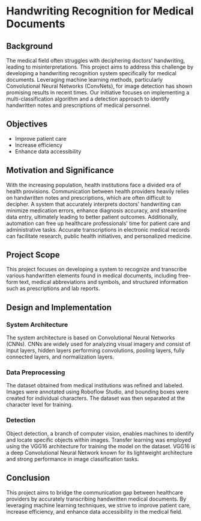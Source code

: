 # Handwriting Recognition for Medical Documents

## Background

The medical field often struggles with deciphering doctors' handwriting, leading to misinterpretations. This project aims to address this challenge by developing a handwriting recognition system specifically for medical documents. Leveraging machine learning methods, particularly Convolutional Neural Networks (ConvNets), for image detection has shown promising results in recent times. Our initiative focuses on implementing a multi-classification algorithm and a detection approach to identify handwritten notes and prescriptions of medical personnel.

## Objectives

- Improve patient care
- Increase efficiency
- Enhance data accessibility

## Motivation and Significance

With the increasing population, health institutions face a divided era of health provisions. Communication between health providers heavily relies on handwritten notes and prescriptions, which are often difficult to decipher. A system that accurately interprets doctors' handwriting can minimize medication errors, enhance diagnosis accuracy, and streamline data entry, ultimately leading to better patient outcomes. Additionally, automation can free up healthcare professionals' time for patient care and administrative tasks. Accurate transcriptions in electronic medical records can facilitate research, public health initiatives, and personalized medicine.

## Project Scope

This project focuses on developing a system to recognize and transcribe various handwritten elements found in medical documents, including free-form text, medical abbreviations and symbols, and structured information such as prescriptions and lab reports.

## Design and Implementation

### System Architecture

The system architecture is based on Convolutional Neural Networks (CNNs). CNNs are widely used for analyzing visual imagery and consist of input layers, hidden layers performing convolutions, pooling layers, fully connected layers, and normalization layers.

### Data Preprocessing

The dataset obtained from medical institutions was refined and labeled. Images were annotated using Roboflow Studio, and bounding boxes were created for individual characters. The dataset was then separated at the character level for training.

### Detection

Object detection, a branch of computer vision, enables machines to identify and locate specific objects within images. Transfer learning was employed using the VGG16 architecture for training the model on the dataset. VGG16 is a deep Convolutional Neural Network known for its lightweight architecture and strong performance in image classification tasks.

## Conclusion

This project aims to bridge the communication gap between healthcare providers by accurately transcribing handwritten medical documents. By leveraging machine learning techniques, we strive to improve patient care, increase efficiency, and enhance data accessibility in the medical field.
